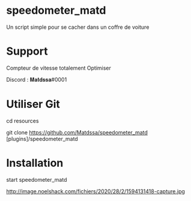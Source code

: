 # speedometer_matd
Un script simple pour se cacher dans un coffre de voiture

# Support
Compteur de vitesse totalement Optimiser

Discord : 𝐌𝐚𝐭𝐝𝐬𝐬𝐚#0001

# Utiliser Git

cd resources

git clone https://github.com/Matdssa/speedometer_matd [plugins]/speedometer_matd

# Installation

start speedometer_matd

http://image.noelshack.com/fichiers/2020/28/2/1594131418-capture.jpg
